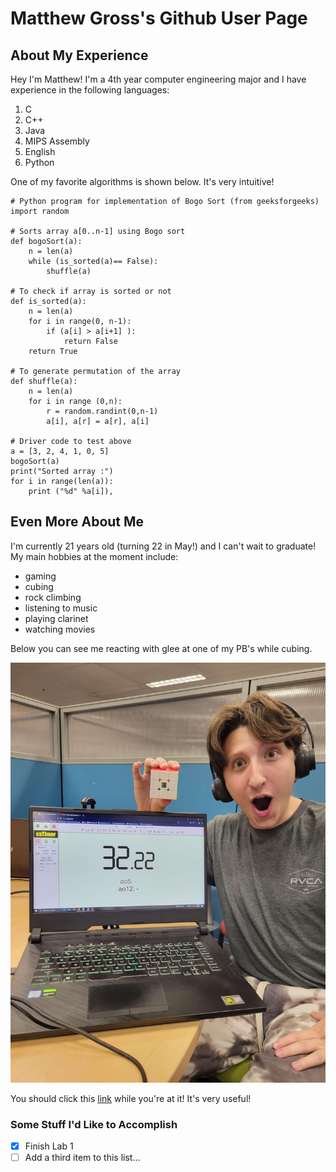 # Matthew Gross's Github User Page

## About My Experience
Hey I'm Matthew! I'm a 4th year computer engineering major and I have experience in the following languages:
1. C
2. C++
3. Java
4. MIPS Assembly
5. English
6. Python

One of my favorite algorithms is shown below. It's very intuitive!
```
# Python program for implementation of Bogo Sort (from geeksforgeeks)
import random
 
# Sorts array a[0..n-1] using Bogo sort
def bogoSort(a):
    n = len(a)
    while (is_sorted(a)== False):
        shuffle(a)
 
# To check if array is sorted or not
def is_sorted(a):
    n = len(a)
    for i in range(0, n-1):
        if (a[i] > a[i+1] ):
            return False
    return True
 
# To generate permutation of the array
def shuffle(a):
    n = len(a)
    for i in range (0,n):
        r = random.randint(0,n-1)
        a[i], a[r] = a[r], a[i]
 
# Driver code to test above
a = [3, 2, 4, 1, 0, 5]
bogoSort(a)
print("Sorted array :")
for i in range(len(a)):
    print ("%d" %a[i]),

```

## Even More About Me

I'm currently 21 years old (turning 22 in May!) and I can't wait to graduate! My main hobbies at the moment include:
- gaming
- cubing
- rock climbing
- listening to music
- playing clarinet
- watching movies 

Below you can see me reacting with glee at one of my PB's while cubing.

![Cube PB!](cube_pb.jpg)

You should click this
[link](index.md)
while you're at it! It's very useful!

### Some Stuff I'd Like to Accomplish
- [x]  Finish Lab 1
- [ ]  Add a third item to this list...